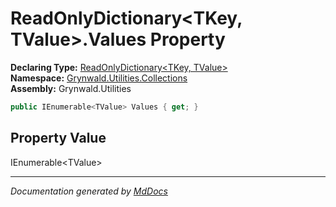 ﻿<!--  
  <auto-generated>   
    The contents of this file were generated by a tool.  
    Changes to this file may be list if the file is regenerated  
  </auto-generated>   
-->

# ReadOnlyDictionary\<TKey, TValue\>.Values Property

**Declaring Type:** [ReadOnlyDictionary\<TKey, TValue\>](../index.md)  
**Namespace:** [Grynwald.Utilities.Collections](../../index.md)  
**Assembly:** Grynwald.Utilities

```csharp
public IEnumerable<TValue> Values { get; }
```

## Property Value

IEnumerable\<TValue\>

___

*Documentation generated by [MdDocs](https://github.com/ap0llo/mddocs)*
